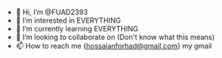 - 👋 Hi, I’m @FUAD2393
- 👀 I’m interested in EVERYTHING
- 🌱 I’m currently learning EVERYTHING
- 💞️ I’m looking to collaborate on (Don't know what this means)
- 📫 How to reach me {hossaianforhad@gmail.com} my gmail

<!---
FUAD2393/FUAD2393 is a ✨ special ✨ repository because its `README.md` (this file) appears on your GitHub profile.
You can click the Preview link to take a look at your changes.
--->
